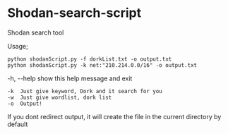 # Shodan-search-script
Shodan search tool

Usage;

	python shodanScript.py -f dorkList.txt -o output.txt
	python shodanScript.py -k net:"210.214.0.0/16" -o output.txt
	
-h, --help  show this help message and exit

	-k  Just give keyword, Dork and it search for you
	-w  Just give wordlist, dork list
 	-o  Output!
 
If you dont redirect output, it will create the file in the current directory by default
